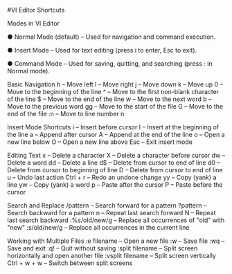 #VI Editor Shortcuts

Modes in VI Editor

● Normal Mode (default) – Used for navigation and command execution.

● Insert Mode – Used for text editing (press i to enter, Esc to exit).

● Command Mode – Used for saving, quitting, and searching (press : in Normal mode).

Basic Navigation
h – Move left
l – Move right
j – Move down
k – Move up
0 – Move to the beginning of the line
^ – Move to the first non-blank character of the line
$ – Move to the end of the line
w – Move to the next word
b – Move to the previous word
gg – Move to the start of the file
G – Move to the end of the file
:n – Move to line number n

Insert Mode Shortcuts
i – Insert before cursor
I – Insert at the beginning of the line
a – Append after cursor
A – Append at the end of the line
o – Open a new line below
O – Open a new line above
Esc – Exit insert mode

Editing Text
x – Delete a character
X – Delete a character before cursor
dw – Delete a word
dd – Delete a line
d$ – Delete from cursor to end of line
d0 – Delete from cursor to beginning of line
D – Delete from cursor to end of line
u – Undo last action
Ctrl + r – Redo an undone change
yy – Copy (yank) a line
yw – Copy (yank) a word
p – Paste after the cursor
P – Paste before the cursor

Search and Replace
/pattern – Search forward for a pattern
?pattern – Search backward for a pattern
n – Repeat last search forward
N – Repeat last search backward
:%s/old/new/g – Replace all occurrences of "old" with "new"
:s/old/new/g – Replace all occurrences in the current line

Working with Multiple Files
:e filename – Open a new file
:w – Save file
:wq – Save and exit
:q! – Quit without saving
:split filename – Split screen horizontally and open another file
:vsplit filename – Split screen vertically
Ctrl + w + w – Switch between split screens



